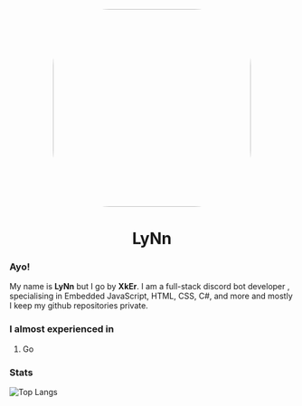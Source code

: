<p align="center">    
    <img style="border-radius: 100px" width="350" height="350" src="https://cdn.discordapp.com/attachments/804349049192972308/889161135360737341/as.png">
</p>
<h1 align="center">LyNn</h1>

### Ayo!
My name is **LyNn** but I go by **XkEr**. I am a full-stack discord bot developer , specialising in Embedded JavaScript, HTML, CSS, C#, and more and mostly I keep my github repositories private.

### I almost experienced in
1. Go

### Stats
![Top Langs](https://github-readme-stats.vercel.app/api/top-langs/?username=JKTheRipperTH&layout=compact&show_icons=true&title_color=fff&icon_color=79ff97&text_color=9f9f9f&bg_color=151515)
